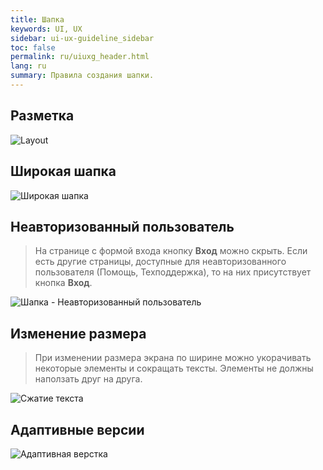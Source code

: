 ```yaml
---
title: Шапка
keywords: UI, UX
sidebar: ui-ux-guideline_sidebar
toc: false
permalink: ru/uiuxg_header.html
lang: ru
summary: Правила создания шапки.
---
```


## Разметка

![Layout](../../../images/pages/guides/ui-ux-guideline/uiuxg_header/1.png)

## Широкая шапка

![Широкая шапка](../../../images/pages/guides/ui-ux-guideline/uiuxg_header/2.png)

## Неавторизованный пользователь

>На странице с формой входа кнопку **Вход** можно скрыть. Если есть другие страницы, доступные для неавторизованного пользователя (Помощь, Техподдержка), то на них присутствует кнопка **Вход**.

![Шапка - Неавторизованный пользователь](../../../images/pages/guides/ui-ux-guideline/uiuxg_header/3.png)

## Изменение размера

>При изменении размера экрана по ширине можно укорачивать некоторые элементы и сокращать тексты. Элементы не должны наползать друг на друга.

![Сжатие текста](../../../images/pages/guides/ui-ux-guideline/uiuxg_header/4.png)

## Адаптивные версии

![Адаптивная верстка](../../../images/pages/guides/ui-ux-guideline/uiuxg_header/5.png)
